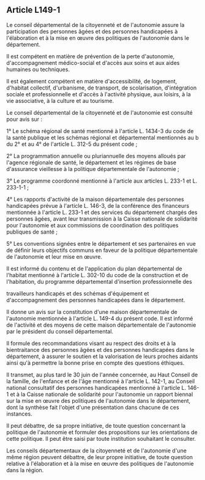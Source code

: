 ## Article L149-1

Le conseil départemental de la citoyenneté et de l'autonomie assure la participation des personnes âgées
et des personnes handicapées à l'élaboration et à la mise en œuvre des politiques de l'autonomie dans le
département.

Il est compétent en matière de prévention de la perte d'autonomie, d'accompagnement médico-social et
d'accès aux soins et aux aides humaines ou techniques.

Il est également compétent en matière d'accessibilité, de logement, d'habitat collectif, d'urbanisme, de
transport, de scolarisation, d'intégration sociale et professionnelle et d'accès à l'activité physique, aux loisirs,
à la vie associative, à la culture et au tourisme.

Le conseil départemental de la citoyenneté et de l'autonomie est consulté pour avis sur :

1° Le schéma régional de santé mentionné à l'article L. 1434-3 du code de la santé publique et les schémas
régional et départemental mentionnés au b du 2° et au 4° de l'article L. 312-5 du présent code ;

2° La programmation annuelle ou pluriannuelle des moyens alloués par l'agence régionale de santé, le
département et les régimes de base d'assurance vieillesse à la politique départementale de l'autonomie ;

3° Le programme coordonné mentionné à l'article aux articles L. 233-1 et L. 233-1-1 ;

4° Les rapports d'activité de la maison départementale des personnes handicapées prévue à l'article L. 146-3,
de la conférence des financeurs mentionnée à l'article L. 233-1 et des services du département chargés
des personnes âgées, avant leur transmission à la Caisse nationale de solidarité pour l'autonomie et aux
commissions de coordination des politiques publiques de santé ;

5° Les conventions signées entre le département et ses partenaires en vue de définir leurs objectifs communs
en faveur de la politique départementale de l'autonomie et leur mise en œuvre.

Il est informé du contenu et de l'application du plan départemental de l'habitat mentionné à l'article L. 302-10
du code de la construction et de l'habitation, du programme départemental d'insertion professionnelle des


travailleurs handicapés et des schémas d'équipement et d'accompagnement des personnes handicapées dans
le département.

Il donne un avis sur la constitution d'une maison départementale de l'autonomie mentionnée à l'article
L. 149-4 du présent code. Il est informé de l'activité et des moyens de cette maison départementale de
l'autonomie par le président du conseil départemental.

Il formule des recommandations visant au respect des droits et à la bientraitance des personnes âgées et des
personnes handicapées dans le département, à assurer le soutien et la valorisation de leurs proches aidants
ainsi qu'à permettre la bonne prise en compte des questions éthiques.

Il transmet, au plus tard le 30 juin de l'année concernée, au Haut Conseil de la famille, de l'enfance et de
l'âge mentionné à l'article L. 142-1, au Conseil national consultatif des personnes handicapées mentionné
à l'article L. 146-1 et à la Caisse nationale de solidarité pour l'autonomie un rapport biennal sur la mise en
œuvre des politiques de l'autonomie dans le département, dont la synthèse fait l'objet d'une présentation dans
chacune de ces instances.

Il peut débattre, de sa propre initiative, de toute question concernant la politique de l'autonomie et formuler
des propositions sur les orientations de cette politique. Il peut être saisi par toute institution souhaitant le
consulter.

Les conseils départementaux de la citoyenneté et de l'autonomie d'une même région peuvent débattre, de leur
propre initiative, de toute question relative à l'élaboration et à la mise en œuvre des politiques de l'autonomie
dans la région.

